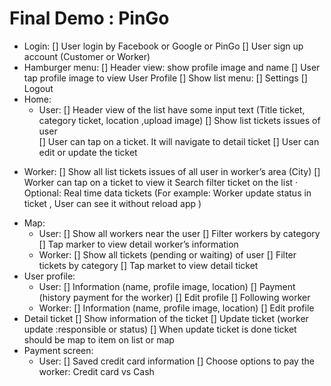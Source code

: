# Final Demo : PinGo

* Login:
      [] User login by Facebook or Google or PinGo
      [] User sign up account (Customer or Worker)
* Hamburger menu:
      [] Header view: show profile image and name
      [] User tap profile image to view User Profile
      [] Show list menu:
      [] Settings
      [] Logout           
* Home:
    + User:
        [] Header view of the list have some input text (Title ticket, category ticket, location ,upload image)
        [] Show list tickets issues of user  
        [] User can tap on a ticket. It will navigate to detail ticket
        [] User can edit or update the ticket
+ Worker:
        [] Show all list tickets issues of all user in worker’s area (City)
        [] Worker can tap on a ticket to view it 
Search filter ticket on the list
·       Optional: Real time data tickets (For example: Worker update status in ticket , User can see it without reload app )
* Map:
    + User:
        [] Show all workers  near the user
        [] Filter workers by category
        [] Tap marker to view detail worker’s information
    + Worker:
        [] Show all tickets (pending or waiting) of user
        [] Filter tickets by category
        [] Tap market to view detail ticket
* User profile:
    + User:
        [] Information (name, profile image, location)
        [] Payment (history payment for the worker)
        [] Edit profile
        [] Following worker
    + Worker:
        [] Information (name, profile image, location)
        [] Edit profile
* Detail ticket
        [] Show information of the ticket
        [] Update ticket (worker update :responsible or status)
        [] When update ticket is done ticket should be map to item on list or map
* Payment screen:
    + User:
        [] Saved credit card information
        [] Choose options to pay the worker: Credit card vs Cash

